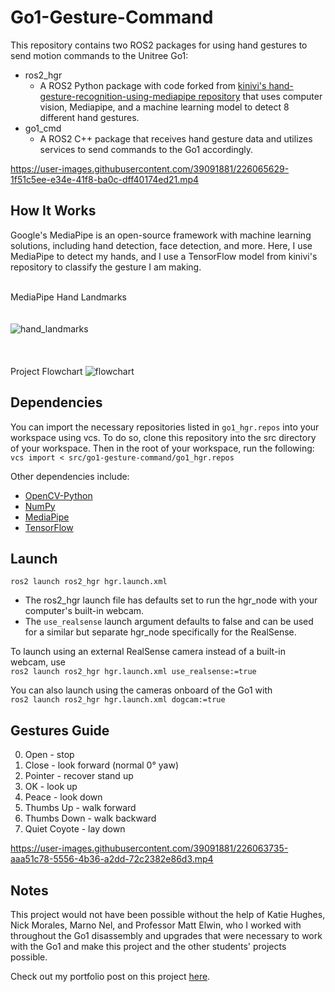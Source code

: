 # Go1-Gesture-Command

This repository contains two ROS2 packages for using hand gestures to send motion commands to the Unitree Go1:
- ros2_hgr
    * A ROS2 Python package with code forked from [kinivi's hand-gesture-recognition-using-mediapipe repository](https://github.com/kinivi/hand-gesture-recognition-mediapipe) that uses computer vision, Mediapipe, and a machine learning model to detect 8 different hand gestures.
- go1_cmd
    * A ROS2 C++ package that receives hand gesture data and utilizes services to send commands to the Go1 accordingly. 

https://user-images.githubusercontent.com/39091881/226065629-1f51c5ee-e34e-41f8-ba0c-dff40174ed21.mp4

## How It Works
Google's MediaPipe is an open-source framework with machine learning solutions, including hand detection, face detection, and more. Here, I use MediaPipe to detect my hands, and I use a TensorFlow model from kinivi's repository to classify the gesture I am making. 

\
MediaPipe Hand Landmarks
\
\
\
![hand_landmarks](https://user-images.githubusercontent.com/39091881/226084581-061db12d-55a3-4767-b09d-a996f1c57caa.png)  
\
\
\
Project Flowchart
![flowchart](https://user-images.githubusercontent.com/39091881/226084782-1535b98b-78bb-4c39-81bb-c627e2e9237a.jpg)

## Dependencies
You can import the necessary repositories listed in `go1_hgr.repos` into your workspace using vcs. To do so, clone this repository into the src directory of your workspace. Then in the root of your workspace, run the following:  
`vcs import < src/go1-gesture-command/go1_hgr.repos`  

Other dependencies include:  
* [OpenCV-Python](https://docs.opencv.org/4.5.4/d2/de6/tutorial_py_setup_in_ubuntu.html)
* [NumPy](https://numpy.org/install/)
* [MediaPipe](https://google.github.io/mediapipe/getting_started/python.html)
* [TensorFlow](https://www.tensorflow.org/install)

## Launch
`ros2 launch ros2_hgr hgr.launch.xml`  
* The ros2_hgr launch file has defaults set to run the hgr_node with your computer's built-in webcam. 
* The `use_realsense` launch argument defaults to false and can be used for a similar but separate hgr_node specifically for the RealSense.

To launch using an external RealSense camera instead of a built-in webcam, use  
`ros2 launch ros2_hgr hgr.launch.xml use_realsense:=true`  

You can also launch using the cameras onboard of the Go1 with  
`ros2 launch ros2_hgr hgr.launch.xml dogcam:=true`

## Gestures Guide
0. Open - stop
1. Close - look forward (normal 0&deg; yaw)
2. Pointer - recover stand up
3. OK - look up
4. Peace - look down
5. Thumbs Up - walk forward
6. Thumbs Down - walk backward
7. Quiet Coyote - lay down

https://user-images.githubusercontent.com/39091881/226063735-aaa51c78-5556-4b36-a2dd-72c2382e86d3.mp4

## Notes
This project would not have been possible without the help of Katie Hughes, Nick Morales, Marno Nel, and Professor Matt Elwin, who I worked with throughout the Go1 disassembly and upgrades that were necessary to work with the Go1 and make this project and the other students' projects possible.  

Check out my portfolio post on this project [here](https://avazahedi.github.io/projects/02-hgr-go1).
